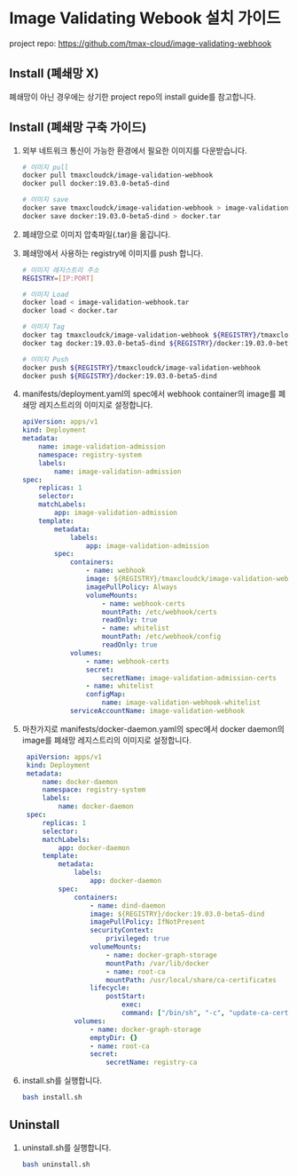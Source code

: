 # Image Validating Webook 설치 가이드
project repo: https://github.com/tmax-cloud/image-validating-webhook

## Install (폐쇄망 X)
폐쇄망이 아닌 경우에는 상기한 project repo의 install guide를 참고합니다.

## Install (폐쇄망 구축 가이드)
1. 외부 네트워크 통신이 가능한 환경에서 필요한 이미지를 다운받습니다.
    ```bash
    # 이미지 pull
    docker pull tmaxcloudck/image-validation-webhook
    docker pull docker:19.03.0-beta5-dind

    # 이미지 save
    docker save tmaxcloudck/image-validation-webhook > image-validation-webhook.tar
    docker save docker:19.03.0-beta5-dind > docker.tar
    ```

2. 폐쇄망으로 이미지 압축파일(.tar)을 옮깁니다.
   
3. 폐쇄망에서 사용하는 registry에 이미지를 push 합니다.
    ```bash
    # 이미지 레지스트리 주소
    REGISTRY=[IP:PORT]

    # 이미지 Load
    docker load < image-validation-webhook.tar
    docker load < docker.tar

    # 이미지 Tag
    docker tag tmaxcloudck/image-validation-webhook ${REGISTRY}/tmaxcloudck/image-validation-webhook
    docker tag docker:19.03.0-beta5-dind ${REGISTRY}/docker:19.03.0-beta5-dind

    # 이미지 Push
    docker push ${REGISTRY}/tmaxcloudck/image-validation-webhook
    docker push ${REGISTRY}/docker:19.03.0-beta5-dind
    ```

4. manifests/deployment.yaml의 spec에서 webhook container의 image를 폐쇄망 레지스트리의 이미지로 설정합니다.
    ```yaml
    apiVersion: apps/v1
    kind: Deployment
    metadata:
        name: image-validation-admission
        namespace: registry-system
        labels:
            name: image-validation-admission
    spec:
        replicas: 1
        selector:
        matchLabels:
            app: image-validation-admission
        template:
            metadata:
                labels:
                    app: image-validation-admission
            spec:
                containers:
                    - name: webhook
                    image: ${REGISTRY}/tmaxcloudck/image-validation-webhook
                    imagePullPolicy: Always
                    volumeMounts:
                        - name: webhook-certs
                        mountPath: /etc/webhook/certs
                        readOnly: true
                        - name: whitelist
                        mountPath: /etc/webhook/config
                        readOnly: true
                volumes:
                    - name: webhook-certs
                    secret:
                        secretName: image-validation-admission-certs
                    - name: whitelist
                    configMap:
                        name: image-validation-webhook-whitelist                      
                serviceAccountName: image-validation-webhook
    ```
5. 마찬가지로 manifests/docker-daemon.yaml의 spec에서 docker daemon의 image를 폐쇄망 레지스트리의 이미지로 설정합니다.
   ```yaml
    apiVersion: apps/v1
    kind: Deployment
    metadata:
        name: docker-daemon
        namespace: registry-system
        labels:
            name: docker-daemon
    spec:
        replicas: 1
        selector:
        matchLabels:
            app: docker-daemon
        template:
            metadata:
                labels:
                    app: docker-daemon
            spec:
                containers:
                    - name: dind-daemon
                    image: ${REGISTRY}/docker:19.03.0-beta5-dind
                    imagePullPolicy: IfNotPresent
                    securityContext: 
                        privileged: true 
                    volumeMounts:
                        - name: docker-graph-storage
                        mountPath: /var/lib/docker
                        - name: root-ca
                        mountPath: /usr/local/share/ca-certificates
                    lifecycle:
                        postStart:
                            exec:
                            command: ["/bin/sh", "-c", "update-ca-certificates"]
                volumes:
                    - name: docker-graph-storage
                    emptyDir: {}
                    - name: root-ca
                    secret:
                        secretName: registry-ca
   ```

6. install.sh를 실행합니다.
    ```bash
    bash install.sh
    ```

## Uninstall
1. uninstall.sh를 실행합니다.
   ```bash
   bash uninstall.sh
   ```
